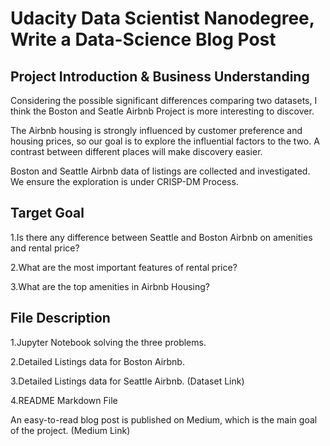 # Udacity Data Scientist Nanodegree, Write a Data-Science Blog Post

## Project Introduction & Business Understanding

Considering the possible significant differences comparing two datasets, I think the Boston and Seatle Airbnb Project is more interesting to discover.

The Airbnb housing is strongly influenced by customer preference and housing prices, so our goal is to explore the influential factors to the two. A contrast between different places will make discovery easier.

Boston and Seattle Airbnb data of listings are collected and investigated. We ensure the exploration is under CRISP-DM Process.

## Target Goal

1.Is there any difference between Seattle and Boston Airbnb on amenities and rental price?

2.What are the most important features of rental price?

3.What are the top amenities in Airbnb Housing?

## File Description

1.Jupyter Notebook solving the three problems.

2.Detailed Listings data for Boston Airbnb.

3.Detailed Listings data for Seattle Airbnb.
(Dataset Link)

4.README Markdown File

An easy-to-read blog post is published on Medium, which is the main goal of the project.
(Medium Link)

